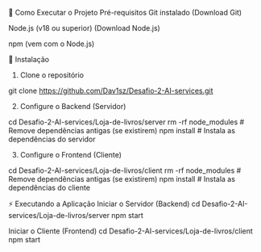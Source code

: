 🚀 Como Executar o Projeto
Pré-requisitos
Git instalado (Download Git)

Node.js (v18 ou superior) (Download Node.js)

npm (vem com o Node.js)

🔧 Instalação
1. Clone o repositório

git clone https://github.com/Dav1sz/Desafio-2-AI-services.git

2. Configure o Backend (Servidor)

cd Desafio-2-AI-services/Loja-de-livros/server
rm -rf node_modules  # Remove dependências antigas (se existirem)
npm install          # Instala as dependências do servidor

3. Configure o Frontend (Cliente)

cd Desafio-2-AI-services/Loja-de-livros/client
rm -rf node_modules  # Remove dependências antigas (se existirem)
npm install          # Instala as dependências do cliente

⚡ Executando a Aplicação
Iniciar o Servidor (Backend)
cd Desafio-2-AI-services/Loja-de-livros/server
npm start

Iniciar o Cliente (Frontend)
cd Desafio-2-AI-services/Loja-de-livros/client
npm start
